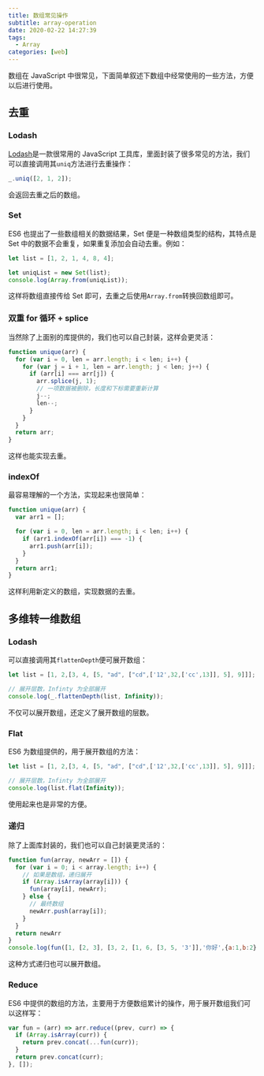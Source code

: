 ```yaml
---
title: 数组常见操作	
subtitle: array-operation
date: 2020-02-22 14:27:39
tags:
  - Array
categories: [web]
---
```

数组在 JavaScript 中很常见，下面简单叙述下数组中经常使用的一些方法，方便以后进行使用。

<!-- more -->
## 去重
### Lodash
[Lodash](https://www.lodashjs.com/)是一款很常用的 JavaScript 工具库，里面封装了很多常见的方法，我们可以直接调用其`uniq`方法进行去重操作：
```javascript
_.uniq([2, 1, 2]);
```
会返回去重之后的数组。
### Set
ES6 也提出了一些数组相关的数据结果，Set 便是一种数组类型的结构，其特点是 Set 中的数据不会重复，如果重复添加会自动去重。例如：
```javascript
let list = [1, 2, 1, 4, 8, 4];

let uniqList = new Set(list);
console.log(Array.from(uniqList));
```
这样将数组直接传给 Set 即可，去重之后使用`Array.from`转换回数组即可。
### 双重 for 循环 + splice
当然除了上面别的库提供的，我们也可以自己封装，这样会更灵活：
```javascript
function unique(arr) {
  for (var i = 0, len = arr.length; i < len; i++) {
    for (var j = i + 1, len = arr.length; j < len; j++) {
      if (arr[i] === arr[j]) {
        arr.splice(j, 1);
        // 一项数据被删除，长度和下标需要重新计算
        j--;
        len--;
      }
    }
  }
  return arr;
}
```
这样也能实现去重。
### indexOf
最容易理解的一个方法，实现起来也很简单：
```javascript
function unique(arr) {
  var arr1 = [];

  for (var i = 0, len = arr.length; i < len; i++) {
    if (arr1.indexOf(arr[i]) === -1) {
      arr1.push(arr[i]);
    }
  }
  return arr1;
}
```
这样利用新定义的数组，实现数据的去重。

## 多维转一维数组
### Lodash
可以直接调用其`flattenDepth`便可展开数组：
```javascript
let list = [1, 2,[3, 4, [5, "ad", ["cd",['12',32,['cc',13]], 5], 9]]];

// 展开层数，Infinty 为全部展开
console.log(_.flattenDepth(list, Infinity));
```
不仅可以展开数组，还定义了展开数组的层数。
### Flat
ES6 为数组提供的，用于展开数组的方法：
```javascript
let list = [1, 2,[3, 4, [5, "ad", ["cd",['12',32,['cc',13]], 5], 9]]];

// 展开层数，Infinty 为全部展开
console.log(list.flat(Infinity));
```
使用起来也是非常的方便。
### 递归
除了上面库封装的，我们也可以自己封装更灵活的：
```javascript
function fun(array, newArr = []) {
  for (var i = 0; i < array.length; i++) {
    // 如果是数组，递归展开
    if (Array.isArray(array[i])) {
      fun(array[i], newArr);
    } else {
      // 最终数组
      newArr.push(array[i]);
    }
  }
  return newArr
}
console.log(fun([1, [2, 3], [3, 2, [1, 6, [3, 5, '3']],'你好',{a:1,b:2}]]));
```
这种方式递归也可以展开数组。
### Reduce
ES6 中提供的数组的方法，主要用于方便数组累计的操作，用于展开数组我们可以这样写：
```javascript
var fun = (arr) => arr.reduce((prev, curr) => {
  if (Array.isArray(curr)) {
    return prev.concat(...fun(curr));
  }
  return prev.concat(curr);
}, []);
```